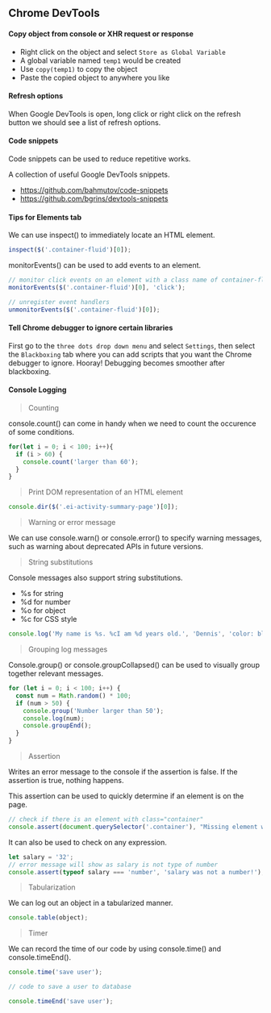 ## Chrome DevTools

#### Copy object from console or XHR request or response

- Right click on the object and select `Store as Global Variable`
- A global variable named `temp1` would be created
- Use `copy(temp1)` to copy the object
- Paste the copied object to anywhere you like

#### Refresh options

When Google DevTools is open, long click or right click on the refresh button we should see a list of refresh options.

#### Code snippets

Code snippets can be used to reduce repetitive works.

A collection of useful Google DevTools snippets. 

- https://github.com/bahmutov/code-snippets
- https://github.com/bgrins/devtools-snippets

#### Tips for Elements tab

We can use inspect() to immediately locate an HTML element.

```js
inspect($('.container-fluid')[0]);
```

monitorEvents() can be used to add events to an element.

```js
// monitor click events on an element with a class name of container-fluid
monitorEvents($('.container-fluid')[0], 'click');

// unregister event handlers
unmonitorEvents($('.container-fluid')[0]);
```

#### Tell Chrome debugger to ignore certain libraries

First go to the `three dots drop down menu` and select `Settings`, then select the `Blackboxing` tab where you can add scripts that you want the Chrome debugger to ignore. Hooray! Debugging becomes smoother after blackboxing.

#### Console Logging

> Counting

console.count() can come in handy when we need to count the occurence of some conditions.

```js
for(let i = 0; i < 100; i++){
  if (i > 60) {
    console.count('larger than 60');
  }
}
```

> Print DOM representation of an HTML element

```js
console.dir($('.ei-activity-summary-page')[0]);
```

> Warning or error message

We can use console.warn() or console.error() to specify warning messages, such as warning about deprecated APIs in future versions.

> String substitutions

Console messages also support string substitutions.

- %s for string
- %d for number
- %o for object
- %c for CSS style

```js
console.log('My name is %s. %cI am %d years old.', 'Dennis', 'color: blue; font-size: 30px', 35);
```

> Grouping log messages

Console.group() or console.groupCollapsed() can be used to visually group together relevant messages.

```js
for (let i = 0; i < 100; i++) {
  const num = Math.random() * 100;
  if (num > 50) {
    console.group('Number larger than 50');
    console.log(num);
    console.groupEnd();
  }
}
```

> Assertion

Writes an error message to the console if the assertion is false. If the assertion is true, nothing happens.

This assertion can be used to quickly determine if an element is on the page.

```js
// check if there is an element with class="container"
console.assert(document.querySelector('.container'), "Missing element with a container class element");
```

It can also be used to check on any expression.

```js
let salary = '32';
// error message will show as salary is not type of number
console.assert(typeof salary === 'number', 'salary was not a number!');
```

> Tabularization

We can log out an object in a tabularized manner.

```js
console.table(object);
```

> Timer

We can record the time of our code by using console.time() and console.timeEnd().

```js
console.time('save user');

// code to save a user to database

console.timeEnd('save user');
```
